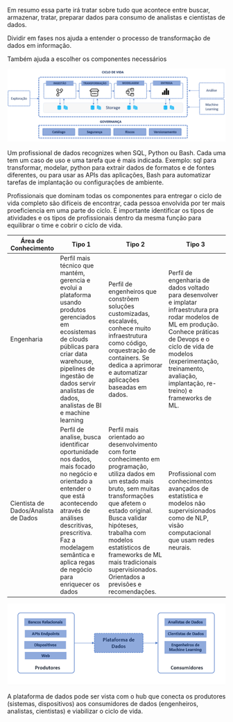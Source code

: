 Em resumo essa parte irá tratar sobre tudo que acontece entre buscar, armazenar, tratar, preparar dados para consumo de analistas e cientistas de dados.

Dividir em fases nos ajuda a entender o processo de transformação de dados em informação.

Também ajuda a escolher os componentes necessários

  
![Alt text](..\anexo\ciclo.png)


Um profissional de dados recognizes when SQL, Python ou Bash. Cada uma tem um caso de uso e uma tarefa que é mais indicada. Exemplo: sql para transformar, modelar, python para extrair dados de formatos e de fontes diferentes, ou para usar as APIs das aplicações, Bash para automatizar tarefas de implantação ou configurações de ambiente.

Profissionais que dominam todas os componentes para entregar o ciclo de vida completo são difíceis de encontrar, cada pessoa envolvida por ter mais proeficiencia em uma parte do ciclo. É importante identificar os tipos de atividades e os tipos de profissionais dentro da mesma função para equilibrar o time e cobrir o ciclo de vida.

Área de Conhecimento | Tipo 1 | Tipo 2 | Tipo 3
---------- | ------ | ------ | -------
Engenharia | Perfil mais técnico que mantém, gerencia e evolui a plataforma usando produtos gerenciados em ecosistemas de clouds públicas para criar data warehouse, pipelines de ingestão de dados servir analistas de dados, analistas de BI e machine learning | Perfil de engenheiros que constrõem soluções customizadas, escalavés, conhece muito infraestrutura como código, orquestração de containers. Se dedica a aprimorar e automatizar aplicações baseadas em dados. | Perfil de engenharia de dados voltado para desenvolver e implatar infraestrutura pra rodar modelos de ML em produção. Conhece práticas de Devops e o ciclo de vida de modelos (experimentação, treinamento, avaliação, implantação, re-treino) e frameworks de ML.
Cientista de Dados/Analista de Dados | Perfil de analise, busca identificar oportunidade nos dados, mais focado no negócio e orientado a entender o que está acontecendo através de análises descritivas, prescritiva. Faz a modelagem semântica e aplica regas de negócio para enriquecer os dados | Perfil mais orientado ao desenvolvimento com forte conhecimento em programação, utiliza dados em um estado mais bruto, sem muitas transformações que afetem o estado original. Busca validar hipóteses, trabalha com modelos estatísticos de frameworks de ML mais tradicionais supervisionados. Orientados a previsões e recomendações. | Profissional com conhecimentos avançados de estatística e modelos não supervisionados como de NLP, visão computacional que usam redes neurais.

![Alt text](../anexo/produtor-consumidor.png)

A plataforma de dados pode ser vista com o hub que conecta os produtores (sistemas, dispositivos) aos consumidores de dados (engenheiros, analistas, cientistas) e viabilizar o ciclo de vida.